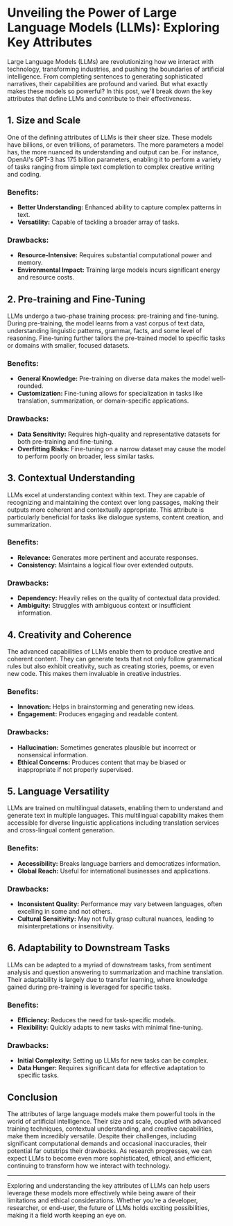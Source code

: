 # Unveiling the Power of Large Language Models (LLMs): Exploring Key Attributes

Large Language Models (LLMs) are revolutionizing how we interact with technology, transforming industries, and pushing the boundaries of artificial intelligence. From completing sentences to generating sophisticated narratives, their capabilities are profound and varied. But what exactly makes these models so powerful? In this post, we'll break down the key attributes that define LLMs and contribute to their effectiveness.

## 1. **Size and Scale**

One of the defining attributes of LLMs is their sheer size. These models have billions, or even trillions, of parameters. The more parameters a model has, the more nuanced its understanding and output can be. For instance, OpenAI's GPT-3 has 175 billion parameters, enabling it to perform a variety of tasks ranging from simple text completion to complex creative writing and coding.

### Benefits:
- **Better Understanding:** Enhanced ability to capture complex patterns in text.
- **Versatility:** Capable of tackling a broader array of tasks.

### Drawbacks:
- **Resource-Intensive:** Requires substantial computational power and memory.
- **Environmental Impact:** Training large models incurs significant energy and resource costs.

## 2. **Pre-training and Fine-Tuning**

LLMs undergo a two-phase training process: pre-training and fine-tuning. During pre-training, the model learns from a vast corpus of text data, understanding linguistic patterns, grammar, facts, and some level of reasoning. Fine-tuning further tailors the pre-trained model to specific tasks or domains with smaller, focused datasets.

### Benefits:
- **General Knowledge:** Pre-training on diverse data makes the model well-rounded.
- **Customization:** Fine-tuning allows for specialization in tasks like translation, summarization, or domain-specific applications.

### Drawbacks:
- **Data Sensitivity:** Requires high-quality and representative datasets for both pre-training and fine-tuning.
- **Overfitting Risks:** Fine-tuning on a narrow dataset may cause the model to perform poorly on broader, less similar tasks.

## 3. **Contextual Understanding**

LLMs excel at understanding context within text. They are capable of recognizing and maintaining the context over long passages, making their outputs more coherent and contextually appropriate. This attribute is particularly beneficial for tasks like dialogue systems, content creation, and summarization.

### Benefits:
- **Relevance:** Generates more pertinent and accurate responses.
- **Consistency:** Maintains a logical flow over extended outputs.

### Drawbacks:
- **Dependency:** Heavily relies on the quality of contextual data provided.
- **Ambiguity:** Struggles with ambiguous context or insufficient information.

## 4. **Creativity and Coherence**

The advanced capabilities of LLMs enable them to produce creative and coherent content. They can generate texts that not only follow grammatical rules but also exhibit creativity, such as creating stories, poems, or even new code. This makes them invaluable in creative industries.

### Benefits:
- **Innovation:** Helps in brainstorming and generating new ideas.
- **Engagement:** Produces engaging and readable content.

### Drawbacks:
- **Hallucination:** Sometimes generates plausible but incorrect or nonsensical information.
- **Ethical Concerns:** Produces content that may be biased or inappropriate if not properly supervised.

## 5. **Language Versatility**

LLMs are trained on multilingual datasets, enabling them to understand and generate text in multiple languages. This multilingual capability makes them accessible for diverse linguistic applications including translation services and cross-lingual content generation.

### Benefits:
- **Accessibility:** Breaks language barriers and democratizes information.
- **Global Reach:** Useful for international businesses and applications.

### Drawbacks:
- **Inconsistent Quality:** Performance may vary between languages, often excelling in some and not others.
- **Cultural Sensitivity:** May not fully grasp cultural nuances, leading to misinterpretations or insensitivity.

## 6. **Adaptability to Downstream Tasks**

LLMs can be adapted to a myriad of downstream tasks, from sentiment analysis and question answering to summarization and machine translation. Their adaptability is largely due to transfer learning, where knowledge gained during pre-training is leveraged for specific tasks.

### Benefits:
- **Efficiency:** Reduces the need for task-specific models.
- **Flexibility:** Quickly adapts to new tasks with minimal fine-tuning.

### Drawbacks:
- **Initial Complexity:** Setting up LLMs for new tasks can be complex.
- **Data Hunger:** Requires significant data for effective adaptation to specific tasks.

## Conclusion

The attributes of large language models make them powerful tools in the world of artificial intelligence. Their size and scale, coupled with advanced training techniques, contextual understanding, and creative capabilities, make them incredibly versatile. Despite their challenges, including significant computational demands and occasional inaccuracies, their potential far outstrips their drawbacks. As research progresses, we can expect LLMs to become even more sophisticated, ethical, and efficient, continuing to transform how we interact with technology.

---

Exploring and understanding the key attributes of LLMs can help users leverage these models more effectively while being aware of their limitations and ethical considerations. Whether you're a developer, researcher, or end-user, the future of LLMs holds exciting possibilities, making it a field worth keeping an eye on.
